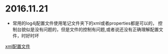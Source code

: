 # 2016.11.21
- 常用的log4j配置文件使用笔记文件夹下的xml或者properties都是可以的，
控制台貌似是没有问题的，但是文件的控制有问题,或者说还没有正确理解配置文件，时好时坏

[xml配置文件](https://github.com/Kuangcp/Notes/blob/master/SSH/log4j.xml)
